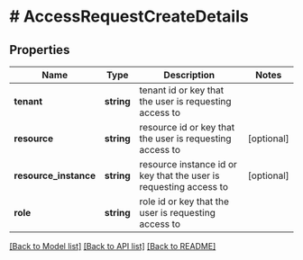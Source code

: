 # # AccessRequestCreateDetails

## Properties

Name | Type | Description | Notes
------------ | ------------- | ------------- | -------------
**tenant** | **string** | tenant id or key that the user is requesting access to |
**resource** | **string** | resource id or key that the user is requesting access to | [optional]
**resource_instance** | **string** | resource instance id or key that the user is requesting access to | [optional]
**role** | **string** | role id or key that the user is requesting access to |

[[Back to Model list]](../../README.md#models) [[Back to API list]](../../README.md#endpoints) [[Back to README]](../../README.md)
